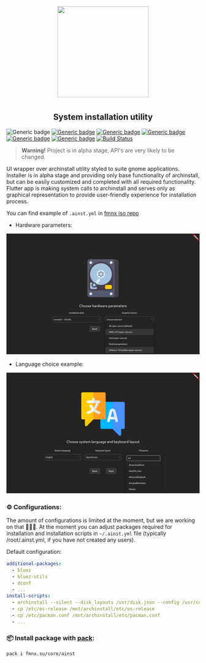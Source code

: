 <p align="center">
<img style="align: center; padding-left: 10px; padding-right: 10px; padding-bottom: 10px;" width="238px" height="238px" src="https://fmnx.su/dancheg97/Pictures/raw/branch/main/ainst.png" />
</p>

<h2 align="center">System installation utility</h2>

![Generic badge](https://img.shields.io/badge/status-alpha-red.svg)
[![Generic badge](https://img.shields.io/badge/flaticon-icons-03fca1.svg)](https://www.flaticon.com)
[![Generic badge](https://img.shields.io/badge/license-gpl-orange.svg)](https://fmnx.su/core/ainst/src/branch/main/LICENSE)
[![Generic badge](https://img.shields.io/badge/fmnx-repo-006db0.svg)](https://fmnx.su/core/ainst)
[![Generic badge](https://img.shields.io/badge/github-repo-white.svg)](https://github.com/fmnx-io/ainst)
[![Generic badge](https://img.shields.io/badge/codeberg-repo-45a3fb.svg)](https://codeberg.org/fmnx/ainst)
[![Build Status](https://ci.fmnx.su/api/badges/core/ainst/status.svg)](https://ci.fmnx.su/core/ainst)

> **Warning!** Project is in alpha stage, API's are very likely to be changed.

UI wrapper over archinstall utility styled to suite gnome applications. Installer is in alpha stage and providing only base functionality of archinstall, but can be easily customized and completed with all required functionality. Flutter app is making system calls to archinstall and serves only as graphical representation to provide user-friendly experience for installation process.

You can find example of `.ainst.yml` in [fmnx iso repo](https://fmnx.su/core/iso)

- Hardware parameters:

![](examples/disks.png)

- Language choice example:

![](examples/langs.png)

### ⚙️ Configurations:

The amount of configurations is limited at the moment, but we are working on that 🔨🔨🔨. At the moment you can adjust packages required for installation and installation scripts in `~/.ainst.yml` file (typically /root/.ainst.yml, if you have not created any users).

Default configuration:

```yml
additional-packages:
  - bluez
  - bluez-utils
  - dconf
  - ...
install-scripts:
  - archinstall --silent --disk_layouts /usr/disk.json --config /usr/config.json --creds /usr/creds.json
  - cp /etc/os-release /mnt/archinstall/etc/os-release
  - cp /etc/pacman.conf /mnt/archinstall/etc/pacman.conf
  - ...
```

### 📦 Install package with [pack](https://fmnx.su/core/pack):

```
pack i fmnx.su/core/ainst
```

<!--
Make evrything configurable with a yaml as a builder:
 - spinners
 - what to be shown and where
 - which input params will do what
 - which scripts will push wut??
xprop WM_CLASS
-->
